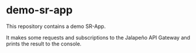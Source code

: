 # demo-sr-app

This repository contains a demo SR-App.

It makes some requests and subscriptions to the Jalapeño API Gateway and prints the result to the console.
